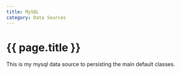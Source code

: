 ```yaml
---
title: MySQL
category: Data Sources
---
```


# {{ page.title }}

This is my mysql data source to persisting the main default classes.